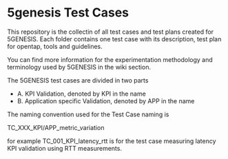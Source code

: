 # 5genesis Test Cases

This repository is the collectin of all test cases and test plans created for 5GENESIS. Each folder contains one test case with its description, test plan for opentap, tools and guidelines.

You can find more information for the experimentation methodology and terminology used by 5GENESIS in the wiki section. 

The 5GENESIS test cases are divided in two parts 

- A. KPI Validation, denoted by KPI in the name 
- B. Application specific Validation, denoted by APP in the name 

The naming convention used for the Test Case naming is 

TC_XXX_KPI/APP_metric_variation 

for example TC_001_KPI_latency_rtt is for the test case measuring latency KPI validation using RTT measurements. 



